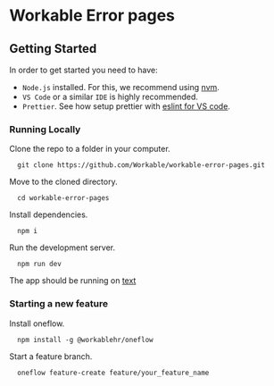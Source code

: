 # Workable Error pages 

## Getting Started

In order to get started you need to have:
- `Node.js` installed. For this, we recommend using [nvm](https://github.com/nvm-sh/nvm).
- `VS Code` or a similar `IDE` is highly recommended.
- `Prettier`. 
See how setup prettier with [eslint for VS code](https://github.com/prettier/prettier-vscode).

### Running Locally

Clone the repo to a folder in your computer.

```
  git clone https://github.com/Workable/workable-error-pages.git
```

Move to the cloned directory.

```
  cd workable-error-pages
```

Install dependencies.

```
  npm i
```

Run the development server.

```
  npm run dev
```

The app should be running on [text](http://localhost:5173/)


### Starting a new feature

Install oneflow.

```
  npm install -g @workablehr/oneflow
```

Start a feature branch.

```
  oneflow feature-create feature/your_feature_name
```


